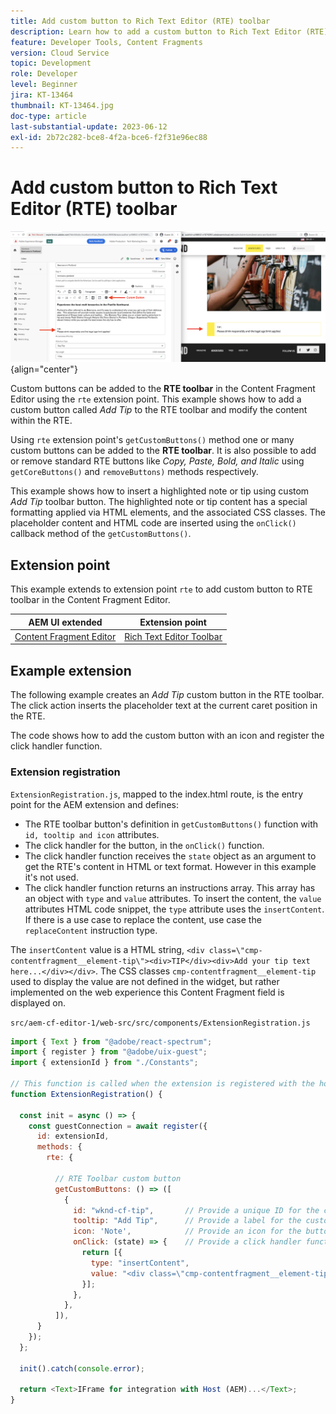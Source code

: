 ```yaml
---
title: Add custom button to Rich Text Editor (RTE) toolbar
description: Learn how to add a custom button to Rich Text Editor (RTE) toolbar in the AEM Content Fragment Editor
feature: Developer Tools, Content Fragments
version: Cloud Service
topic: Development
role: Developer
level: Beginner
jira: KT-13464
thumbnail: KT-13464.jpg
doc-type: article
last-substantial-update: 2023-06-12
exl-id: 2b72c282-bce8-4f2a-bce6-f2f31e96ec88
---
```

# Add custom button to Rich Text Editor (RTE) toolbar

![Content Fragment Editor toolbar extension example](./assets/rte/rte-toolbar-hero.png){align="center"}

Custom buttons can be added to the **RTE toolbar** in the Content Fragment Editor using the `rte` extension point. This example shows how to add a custom button called _Add Tip_ to the RTE toolbar and modify the content within the RTE.

Using `rte` extension point's `getCustomButtons()` method one or many custom buttons can be added to the **RTE toolbar**. It is also possible to add or remove standard RTE buttons like _Copy, Paste, Bold, and Italic_ using `getCoreButtons()` and `removeButtons)` methods respectively.

This example shows how to insert a highlighted note or tip using custom _Add Tip_ toolbar button. The highlighted note or tip content has a special formatting applied via HTML elements, and the associated CSS classes. The placeholder content and HTML code are inserted using the `onClick()` callback method of the `getCustomButtons()`.

## Extension point

This example extends to extension point `rte` to add custom button to RTE toolbar in the Content Fragment Editor.

| AEM UI extended | Extension point |
| ------------------------ | --------------------- | 
| [Content Fragment Editor](https://developer.adobe.com/uix/docs/services/aem-cf-editor/) | [Rich Text Editor Toolbar](https://developer.adobe.com/uix/docs/services/aem-cf-editor/api/rte-toolbar/) | 

## Example extension

The following example creates an _Add Tip_ custom button in the RTE toolbar. The click action inserts the placeholder text at the current caret position in the RTE.

The code shows how to add the custom button with an icon and register the click handler function.

### Extension registration

`ExtensionRegistration.js`, mapped to the index.html route, is the entry point for the AEM extension and defines:

+ The RTE toolbar button's definition in `getCustomButtons()` function with `id, tooltip and icon` attributes.
+ The click handler for the button, in the `onClick()` function. 
+ The click handler function receives the `state` object as an argument to get the RTE's content in HTML or text format. However in this example it's not used.
+ The click handler function returns an instructions array. This array has an object with `type` and `value` attributes. To insert the content, the `value` attributes HTML code snippet, the `type` attribute uses the `insertContent`. If there is a use case to replace the content, use case the `replaceContent` instruction type.

The `insertContent` value is a HTML string, `<div class=\"cmp-contentfragment__element-tip\"><div>TIP</div><div>Add your tip text here...</div></div>`. The CSS classes `cmp-contentfragment__element-tip` used to display the value are not defined in the widget, but rather implemented on the web experience this Content Fragment field is displayed on.


`src/aem-cf-editor-1/web-src/src/components/ExtensionRegistration.js`

```javascript
import { Text } from "@adobe/react-spectrum";
import { register } from "@adobe/uix-guest";
import { extensionId } from "./Constants";

// This function is called when the extension is registered with the host and runs in an iframe in the Content Fragment Editor browser window.
function ExtensionRegistration() {

  const init = async () => {
    const guestConnection = await register({
      id: extensionId,
      methods: {
        rte: {

          // RTE Toolbar custom button
          getCustomButtons: () => ([
            {
              id: "wknd-cf-tip",       // Provide a unique ID for the custom button
              tooltip: "Add Tip",      // Provide a label for the custom button
              icon: 'Note',            // Provide an icon for the button (see https://spectrum.adobe.com/page/icons/ for a list of available icons)
              onClick: (state) => {    // Provide a click handler function that returns the instructions array with type and value. This example inserts the HTML snippet for TIP content.
                return [{
                  type: "insertContent",
                  value: "<div class=\"cmp-contentfragment__element-tip\"><div>TIP</div><div>Add your tip text here...</div></div>"
                }];
              },
            },
          ]),
      }
    });
  };
  
  init().catch(console.error);

  return <Text>IFrame for integration with Host (AEM)...</Text>;
}
```
